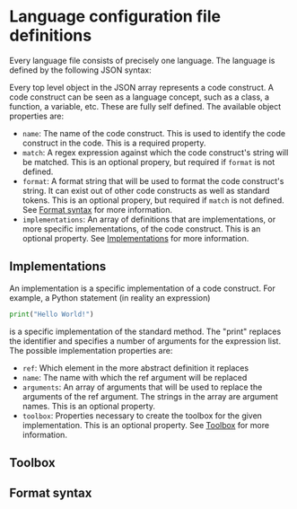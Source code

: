 # Language configuration file definitions

Every language file consists of precisely one language. The language is defined by the following JSON syntax:

Every top level object in the JSON array represents a code construct. A code construct can be seen as a language concept, such as a class, a function, a variable, etc. These are fully self defined. The available object properties are:
* `name`: The name of the code construct. This is used to identify the code construct in the code. This is a required property.
* `match`: A regex expression against which the code construct's string will be matched. This is an optional propery, but required if `format` is not defined.
* `format`: A format string that will be used to format the code construct's string. It can exist out of other code constructs as well as standard tokens. This is an optional propery, but required if `match` is not defined. See [Format syntax](#format-syntax) for more information.
* `implementations`: An array of definitions that are implementations, or more specific implementations, of the code construct. This is an optional property. See [Implementations](#implementations) for more information.

## Implementations

An implementation is a specific implementation of a code construct. For example, a Python statement (in reality an expression)
```Python
print("Hello World!")
```
is a specific implementation of the standard method. The "print" replaces the identifier and specifies a number of arguments for the expression list. 
The possible implementation properties are:
* `ref`: Which element in the more abstract definition it replaces
* `name`: The name with which the ref argument will be replaced
* `arguments`: An array of arguments that will be used to replace the arguments of the ref argument. The strings in the array are argument names. This is an optional property.
* `toolbox`: Properties necessary to create the toolbox for the given implementation. This is an optional property. See [Toolbox](#toolbox) for more information.

## Toolbox

## Format syntax